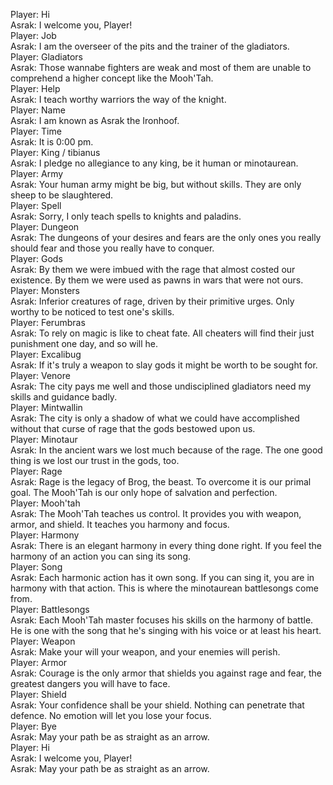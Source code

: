 Player: Hi  
Asrak: I welcome you, Player!  
Player: Job  
Asrak: I am the overseer of the pits and the trainer of the gladiators.  
Player: Gladiators  
Asrak: Those wannabe fighters are weak and most of them are unable to comprehend a higher concept like the Mooh'Tah.  
Player: Help  
Asrak: I teach worthy warriors the way of the knight.  
Player: Name  
Asrak: I am known as Asrak the Ironhoof.  
Player: Time  
Asrak: It is 0:00 pm.  
Player: King / tibianus  
Asrak: I pledge no allegiance to any king, be it human or minotaurean.  
Player: Army  
Asrak: Your human army might be big, but without skills. They are only sheep to be slaughtered.  
Player: Spell  
Asrak: Sorry, I only teach spells to knights and paladins.  
Player: Dungeon  
Asrak: The dungeons of your desires and fears are the only ones you really should fear and those you really have to conquer.  
Player: Gods  
Asrak: By them we were imbued with the rage that almost costed our existence. By them we were used as pawns in wars that were not ours.  
Player: Monsters  
Asrak: Inferior creatures of rage, driven by their primitive urges. Only worthy to be noticed to test one's skills.  
Player: Ferumbras  
Asrak: To rely on magic is like to cheat fate. All cheaters will find their just punishment one day, and so will he.  
Player: Excalibug  
Asrak: If it's truly a weapon to slay gods it might be worth to be sought for.  
Player: Venore  
Asrak: The city pays me well and those undisciplined gladiators need my skills and guidance badly.  
Player: Mintwallin  
Asrak: The city is only a shadow of what we could have accomplished without that curse of rage that the gods bestowed upon us.  
Player: Minotaur  
Asrak: In the ancient wars we lost much because of the rage. The one good thing is we lost our trust in the gods, too.  
Player: Rage  
Asrak: Rage is the legacy of Brog, the beast. To overcome it is our primal goal. The Mooh'Tah is our only hope of salvation and perfection.  
Player: Mooh'tah  
Asrak: The Mooh'Tah teaches us control. It provides you with weapon, armor, and shield. It teaches you harmony and focus.  
Player: Harmony  
Asrak: There is an elegant harmony in every thing done right. If you feel the harmony of an action you can sing its song.  
Player: Song  
Asrak: Each harmonic action has it own song. If you can sing it, you are in harmony with that action. This is where the minotaurean battlesongs come from.  
Player: Battlesongs  
Asrak: Each Mooh'Tah master focuses his skills on the harmony of battle. He is one with the song that he's singing with his voice or at least his heart.  
Player: Weapon  
Asrak: Make your will your weapon, and your enemies will perish.  
Player: Armor  
Asrak: Courage is the only armor that shields you against rage and fear, the greatest dangers you will have to face.  
Player: Shield  
Asrak: Your confidence shall be your shield. Nothing can penetrate that defence. No emotion will let you lose your focus.  
Player: Bye  
Asrak: May your path be as straight as an arrow.  
Player: Hi  
Asrak: I welcome you, Player!  
Asrak: May your path be as straight as an arrow.  
